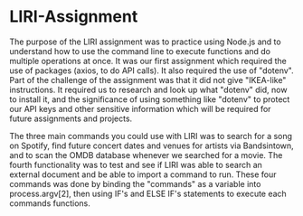 # LIRI-Assignment

The purpose of the LIRI assignment was to practice using Node.js and to understand how to use the command line to execute functions and do multiple operations at once. It was our first assignment which required the use of packages (axios, to do API calls). It also required the use of "dotenv". Part of the challenge of the assignment was that it did not give "IKEA-like" instructions. It required us to research and look up what "dotenv" did, now to install it, and the significance of using something like "dotenv" to protect our API keys and other sensitive information which will be required for future assignments and projects.

The three main commands you could use with LIRI was to search for a song on Spotify, find future concert dates and venues for artists via Bandsintown, and to scan the OMDB database whenever we searched for a movie. The fourth functionality was to test and see if LIRI was able to search an external document and be able to import a command to run. These four commands was done by binding the "commands" as a variable into process.argv[2], then using IF's and ELSE IF's statements to execute each commands functions.

